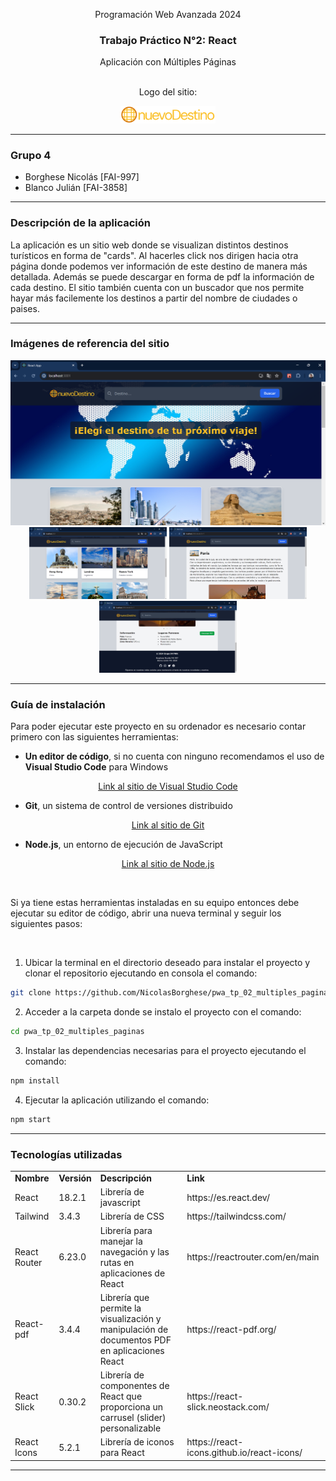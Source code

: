 <div align="center">

Programación Web Avanzada 2024

<h3>Trabajo Práctico N°2: React</h3>
Aplicación con Múltiples Páginas
<br><br>

Logo del sitio:

<img src="public/assets/logoNuevoDestino1.png" width="30%" alt="Logo del sitio"/>

<br>

</div>

---

<h3>Grupo 4</h3>

-   Borghese Nicolás \[FAI-997\]
-   Blanco Julián \[FAI-3858\]

---

<h3>Descripción de la aplicación</h3>

La aplicación es un sitio web donde se visualizan distintos destinos turísticos en forma de "cards". Al hacerles click nos dirigen hacia otra página donde podemos ver información de este destino de manera más detallada. Además se puede descargar en forma de pdf la información de cada destino. El sitio también cuenta con un buscador que nos permite hayar más facilemente los destinos a partir del nombre de ciudades o paises.

---
<h3>Imágenes de referencia del sitio</h3>

<img src="public/assets/vistaProyecto01.png" alt="Imagen de referencia 01"/>

<div align="center">
  <img src="public/assets/vistaProyecto02.png" width="220" alt="Imagen de referencia 02">
  <img src="public/assets/vistaProyecto03.png" width="220" alt="Imagen de referencia 03">
  <img src="public/assets/vistaProyecto04.png" width="220" alt="Imagen de referencia 04">
</div>

---
<h3>Guía de instalación</h3>

Para poder ejecutar este proyecto en su ordenador es necesario contar primero con las siguientes herramientas:

- <b>Un editor de código</b>, si no cuenta con ninguno recomendamos el uso de <b>Visual Studio Code</b> para Windows

<div align="center">

[Link al sitio de Visual Studio Code](https://code.visualstudio.com/)

</div>

- <b>Git</b>, un sistema de control de versiones distribuido

<div align="center">

[Link al sitio de Git](https://git-scm.com/)

</div>

- <b>Node.js</b>, un entorno de ejecución de JavaScript

<div align="center">

[Link al sitio de Node.js](https://nodejs.org/en)

</div>

<br>

Si ya tiene estas herramientas instaladas en su equipo entonces debe ejecutar su editor de código, abrir una nueva terminal y seguir los siguientes pasos:

<br>

1. Ubicar la terminal en el directorio deseado para instalar el proyecto y clonar el repositorio ejecutando en consola el comando:

```bash
git clone https://github.com/NicolasBorghese/pwa_tp_02_multiples_paginas.git
```
2. Acceder a la carpeta donde se instalo el proyecto con el comando:

```bash
cd pwa_tp_02_multiples_paginas
```
3. Instalar las dependencias necesarias para el proyecto ejecutando el comando:

```bash
npm install
```

4. Ejecutar la aplicación utilizando el comando:

```bash
npm start
```

---
<h3>Tecnologías utilizadas</h3>

<table>
    <tr>
        <td><b>Nombre</b></td>
        <td><b>Versión</b></td>
        <td><b>Descripción</b></td>
        <td><b>Link</b></td>
    </tr>
    <tr>
        <td>React</td>
        <td>18.2.1</td>
        <td>Librería de javascript</td>
        <td>https://es.react.dev/</td>
    </tr>
    <tr>
        <td>Tailwind</td>
        <td>3.4.3</td>
        <td>Librería de CSS</td>
        <td>https://tailwindcss.com/</td>
    </tr>
    <tr>
        <td>React Router</td>
        <td>6.23.0</td>
        <td>Librería para manejar la navegación y las rutas en aplicaciones de React</td>
        <td>https://reactrouter.com/en/main</td>
    </tr>
    <tr>
        <td>React-pdf</td>
        <td>3.4.4</td>
        <td>Librería que permite la visualización y manipulación de documentos PDF en aplicaciones React</td>
        <td>https://react-pdf.org/</td>
    </tr>
    <tr>
        <td>React Slick</td>
        <td>0.30.2</td>
        <td>Librería de componentes de React que proporciona un carrusel (slider) personalizable</td>
        <td>https://react-slick.neostack.com/</td>
    </tr>
    <tr>
        <td>React Icons</td>
        <td>5.2.1</td>
        <td>Librería de iconos para React</td>
        <td>https://react-icons.github.io/react-icons/</td>
    </tr>
    
</table>

---